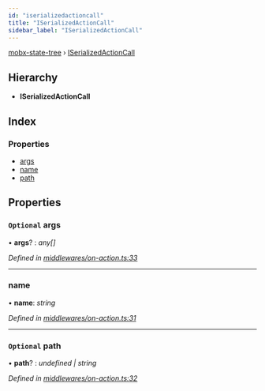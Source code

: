 ```yaml
---
id: "iserializedactioncall"
title: "ISerializedActionCall"
sidebar_label: "ISerializedActionCall"
---
```


[mobx-state-tree](../index.md) › [ISerializedActionCall](iserializedactioncall.md)

## Hierarchy

* **ISerializedActionCall**

## Index

### Properties

* [args](iserializedactioncall.md#optional-args)
* [name](iserializedactioncall.md#name)
* [path](iserializedactioncall.md#optional-path)

## Properties

### `Optional` args

• **args**? : *any[]*

*Defined in [middlewares/on-action.ts:33](https://github.com/mobxjs/mobx-state-tree/blob/6cb98690/packages/mobx-state-tree/src/middlewares/on-action.ts#L33)*

___

###  name

• **name**: *string*

*Defined in [middlewares/on-action.ts:31](https://github.com/mobxjs/mobx-state-tree/blob/6cb98690/packages/mobx-state-tree/src/middlewares/on-action.ts#L31)*

___

### `Optional` path

• **path**? : *undefined | string*

*Defined in [middlewares/on-action.ts:32](https://github.com/mobxjs/mobx-state-tree/blob/6cb98690/packages/mobx-state-tree/src/middlewares/on-action.ts#L32)*
